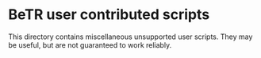 # BeTR user contributed scripts

This directory contains miscellaneous unsupported user scripts. They
may be useful, but are not guaranteed to work reliably.
